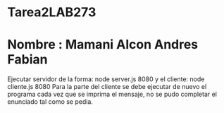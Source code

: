# Tarea2LAB273 
# Nombre : Mamani Alcon Andres Fabian
Ejecutar servidor de la forma: node server.js 8080 y el cliente: node cliente.js 8080
Para la parte del cliente se debe ejecutar de nuevo el programa cada vez que se imprima el mensaje, no se pudo completar el enunciado tal como se pedia.

